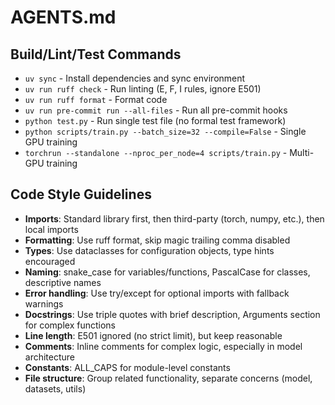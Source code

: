 # AGENTS.md

## Build/Lint/Test Commands

- `uv sync` - Install dependencies and sync environment
- `uv run ruff check` - Run linting (E, F, I rules, ignore E501)
- `uv run ruff format` - Format code
- `uv run pre-commit run --all-files` - Run all pre-commit hooks
- `python test.py` - Run single test file (no formal test framework)
- `python scripts/train.py --batch_size=32 --compile=False` - Single GPU training
- `torchrun --standalone --nproc_per_node=4 scripts/train.py` - Multi-GPU training

## Code Style Guidelines

- **Imports**: Standard library first, then third-party (torch, numpy, etc.), then local imports
- **Formatting**: Use ruff format, skip magic trailing comma disabled
- **Types**: Use dataclasses for configuration objects, type hints encouraged
- **Naming**: snake_case for variables/functions, PascalCase for classes, descriptive names
- **Error handling**: Use try/except for optional imports with fallback warnings
- **Docstrings**: Use triple quotes with brief description, Arguments section for complex functions
- **Line length**: E501 ignored (no strict limit), but keep reasonable
- **Comments**: Inline comments for complex logic, especially in model architecture
- **Constants**: ALL_CAPS for module-level constants
- **File structure**: Group related functionality, separate concerns (model, datasets, utils)
